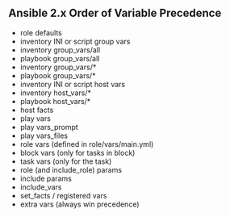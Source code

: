 ## Ansible 2.x Order of Variable Precedence

- role defaults
- inventory INI or script group vars
- inventory group_vars/all
- playbook group_vars/all
- inventory group_vars/*
- playbook group_vars/*
- inventory INI or script host vars
- inventory host_vars/*
- playbook host_vars/*
- host facts
- play vars
- play vars_prompt
- play vars_files
- role vars (defined in role/vars/main.yml)
- block vars (only for tasks in block)
- task vars (only for the task)
- role (and include_role) params
- include params
- include_vars
- set_facts / registered vars
- extra vars (always win precedence)
